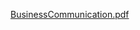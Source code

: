 [BusinessCommunication.pdf](https://github.com/user-attachments/files/22987005/BusinessCommunication.pdf)
